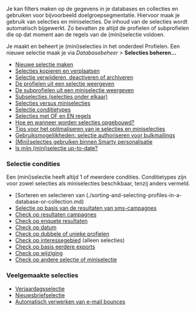 Je kan filters maken op de gegevens in je databases en collecties en
gebruiken voor bijvoorbeeld doelgroepsegmentatie. Hiervoor maak je
gebruik van selecties en miniselecties. De inhoud van de selecties wordt
automatisch bijgewerkt. Zo bevatten ze altijd de profielen of
subprofielen die op dat moment aan de regels van de (mini)selectie
voldoen.

Je maakt en beheert je (mini)selecties in het onderdeel Profielen. Een
nieuwe selectie maak je via *Databasebeheer \>* **Selecties beheren...**

-   [Nieuwe selectie
    maken](./nieuwe-selectie-maken.md)
-   [Selecties kopieren en
    verplaatsen](./copy-and-move-miniselections.md)
-   [Selectie verwijderen, deactiveren of
    archiveren](./remove-deactivate-or-archive-selections.md)
-   [De profielen uit een selectie
    weergeven](./how-do-i-view-the-profiles-from-a-selection.md)
-   [De subprofielen uit een miniselectie
    weergeven](./how-can-i-view-the-subprofiles-from-a-miniselection.md)
-   [Subselecties (selecties onder
    elkaar)](./creating-subselections.md)
-   [Selecties versus
    miniselecties](./selecties-versus-miniselecties.md)
-   [Selectie
    conditietypes](./selectie-conditietypes.md)
-   [Selecties met OF en EN
    regels](./or-and-and-selection-conditions.md)
-   [Hoe en wanneer worden selecties
    opgebouwd?](./how-are-selections-rebuilt.md)
-   [Tips voor het optimaliseren van je selecties en
    miniselecties](./tips-for-optimizing-selections-and-mini-selections.md)
-   [Gebruiksmogelijkheden: selectie authoriseren voor
    bulkmailings](./database-intentions-enabling-the-target-for-mass-mailings.md)
-   [(Mini)selecties gebruiken binnen Smarty
    personalisatie](./can-i-use-selections-to-personalize-documents-and-templates.md)
-   [Is mijn (mini)selectie
    up-to-date?](./is-my-selection-miniselection-up-to-date.md)

### Selectie condities

Een (mini)selectie heeft altijd 1 of meerdere condities. Conditietypes
zijn voor zowel selecties als miniselecties beschikbaar, tenzij anders
vermeld.

-   [Sorteren en selecteren van
    (./sorting-and-selecting-profiles-in-a-database-or-collection.md)
-   [Selectie op basis van de resultaten van
    sms-campagnes](./create-selections-based-on-the-results-of-mobile-mailings.md)
-   [Check op resultaten
    campagnes](./selectie-condities-check-op-resultaten-campagnes.md)
-   [Check op enquete
    resultaten](./selection-condition-check-on-survey.md)
-   [Check op
    datum](./selectieconditie-check-op-datum.md)
-   [Check op dubbele of unieke
    profielen](./selectieconditie-check-op-dubbele-of-unieke-profielen.md)
-   [Check op
    interessegebied](./selection-condition-check-on-interest.md)
    (alleen selecties)
-   [Check op basis eerdere
    exports](./selection-condition-check-on-previous-exports.md)
-   [Check op
    wijziging](./selection-condition-check-on-change.md)
-   [Check op andere selectie of
    miniselectie](./selectieconditie-check-op-andere-selectie-of-miniselectie.md)

### Veelgemaakte selecties

-   [Verjaardagsselectie](./how-to-create-a-birthday-selection.md)
-   [Nieuwsbriefselectie](./create-a-mailing-list.md)
-   [Automatisch verwerken van e-mail
    bounces](./automatically-process-bounces.md)

